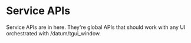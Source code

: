 # Service APIs

Service APIs are in here. They're global APIs that should work with any UI orchestrated with
/datum/tgui_window.
